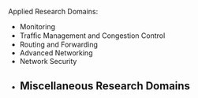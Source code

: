 
Applied Research Domains:
 - Monitoring
 - Trafﬁc Management and Congestion Control
 - Routing and Forwarding
 - Advanced Networking
 - Network Security
 - Miscellaneous Research Domains
   - 